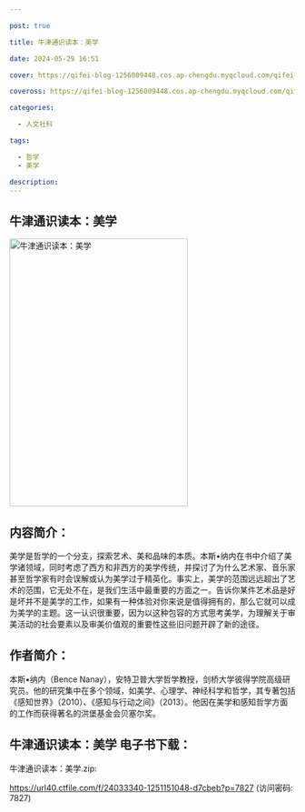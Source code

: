 ```yaml
---

post: true

title: 牛津通识读本：美学

date: 2024-05-29 16:51

cover: https://qifei-blog-1256009448.cos.ap-chengdu.myqcloud.com/qifei-blog/65532837c458853aefab6e5b.jpg

coveross: https://qifei-blog-1256009448.cos.ap-chengdu.myqcloud.com/qifei-blog/65532837c458853aefab6e5b.jpg

categories:

  - 人文社科

tags:

  - 哲学
  - 美学

description:
---
```


## 牛津通识读本：美学
<img alt="牛津通识读本：美学 " class="aligncenter loading" data-was-processed="true" decoding="async" fetchpriority="high" height="471" src="https://qifei-blog-1256009448.cos.ap-chengdu.myqcloud.com/qifei-blog/65532837c458853aefab6e5b.jpg " style="cursor: zoom-in;" width="314"/>

## 内容简介：

美学是哲学的一个分支，探索艺术、美和品味的本质。本斯•纳内在书中介绍了美学诸领域，同时考虑了西方和非西方的美学传统，并探讨了为什么艺术家、音乐家甚至哲学家有时会误解或认为美学过于精英化。事实上，美学的范围远远超出了艺术的范围，它无处不在，是我们生活中最重要的方面之一。告诉你某件艺术品是好是坏并不是美学的工作，如果有一种体验对你来说是值得拥有的，那么它就可以成为美学的主题。这一认识很重要，因为以这种包容的方式思考美学，为理解关于审美活动的社会要素以及审美价值观的重要性这些旧问题开辟了新的途径。

## 作者简介：

本斯•纳内（Bence Nanay），安特卫普大学哲学教授，剑桥大学彼得学院高级研究员。他的研究集中在多个领域，如美学、心理学、神经科学和哲学，其专著包括《感知世界》（2010）、《感知与行动之间》（2013）。他因在美学和感知哲学方面的工作而获得著名的洪堡基金会贝塞尔奖。

## 牛津通识读本：美学 电子书下载：

牛津通识读本：美学.zip: 

https://url40.ctfile.com/f/24033340-1251151048-d7cbeb?p=7827 (访问密码: 7827)
